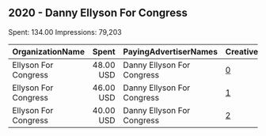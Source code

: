 ## 2020 - Danny Ellyson For Congress 
Spent: 134.00
Impressions: 79,203

|OrganizationName|Spent|PayingAdvertiserNames|CreativeUrls|Impressions|Genders|AgeBrackets|CountryCodes|BillingAddresses|CandidateBallotInformation|
|:---|---:|:---|:---|---:|:---|:---|:---|:---|:---|
|Ellyson For Congress|48.00 USD|Danny Ellyson For Congress|[0](https://www.snap.com/political-ads/asset/7d331ff78024636934147821422b776599234c97f7d9bf9702723725e839d764?mediaType=mp4)|30,709||18+|united states|US|Danny Ellyson|
|Ellyson For Congress|46.00 USD|Danny Ellyson For Congress|[1](https://www.snap.com/political-ads/asset/7d331ff78024636934147821422b776599234c97f7d9bf9702723725e839d764?mediaType=mp4)|29,949||18+|united states|US||
|Ellyson For Congress|40.00 USD|Danny Ellyson For Congress|[2](https://www.snap.com/political-ads/asset/3a188bad0363d035481c1ded353527a7c32baf9d5d451dcc62467f230f8f441b?mediaType=png)|18,545||18+|united states|US|Danny Ellyson For United States Congress|

